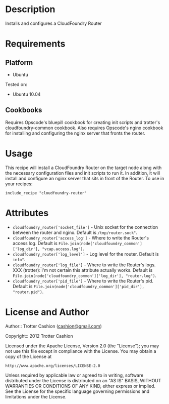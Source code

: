 Description
===========

Installs and configures a CloudFoundry Router

Requirements
============

Platform
--------

* Ubuntu

Tested on:

* Ubuntu 10.04

Cookbooks
---------

Requires Opscode's bluepill cookbook for creating init scripts and
trotter's cloudfoundry-common cookbook. Also requires Opscode's nginx
cookbook for installing and configuring the nginx server that fronts the
router.

Usage
=====

This recipe will install a CloudFoundry Router on the target node along
with the necessary configuration files and init scripts to run it. In
addition, it will install and configure an nginx server that sits in
front of the Router. To use in your recipes:

    include_recipe "cloudfoundry-router"

Attributes
==========

* `cloudfoundry_router['socket_file']` - Unix socket for the connection between the router and nginx. Default is `/tmp/router.sock"`.
* `cloudfoundry_router['access_log']` - Where to write the Router's access log. Default is `File.join(node['cloudfoundry_common']['log_dir'], "vcap.access.log")`.
* `cloudfoundry_router['log_level']` - Log level for the router. Default is `info"`.
* `cloudfoundry_router['log_file']` - Where to write the Router's logs. XXX (trotter): I'm not certain this attribute actually works. Default is `File.join(node['cloudfoundry_common']['log_dir'], "router.log")`.
* `cloudfoundry_router['pid_file']` - Where to write the Router's pid. Default is `File.join(node['cloudfoundry_common']['pid_dir'], "router.pid")`.

License and Author
==================

Author:: Trotter Cashion (<cashion@gmail.com>)

Copyright:: 2012 Trotter Cashion

Licensed under the Apache License, Version 2.0 (the "License");
you may not use this file except in compliance with the License.
You may obtain a copy of the License at

    http://www.apache.org/licenses/LICENSE-2.0

Unless required by applicable law or agreed to in writing, software
distributed under the License is distributed on an "AS IS" BASIS,
WITHOUT WARRANTIES OR CONDITIONS OF ANY KIND, either express or implied.
See the License for the specific language governing permissions and
limitations under the License.
